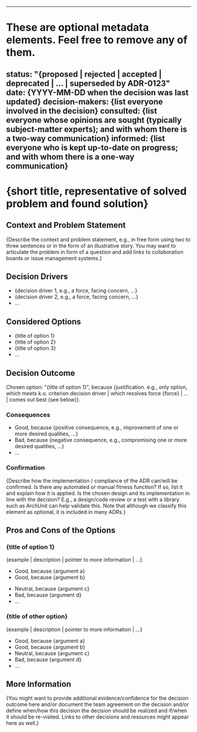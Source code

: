 ______________________________________________________________________

# These are optional metadata elements. Feel free to remove any of them.

## status: "{proposed | rejected | accepted | deprecated | … | superseded by ADR-0123" date: {YYYY-MM-DD when the decision was last updated} decision-makers: {list everyone involved in the decision} consulted: {list everyone whose opinions are sought (typically subject-matter experts); and with whom there is a two-way communication} informed: {list everyone who is kept up-to-date on progress; and with whom there is a one-way communication}

# {short title, representative of solved problem and found solution}

## Context and Problem Statement

{Describe the context and problem statement, e.g., in free form using two to three sentences or in the form of an
illustrative story. You may want to articulate the problem in form of a question and add links to collaboration boards
or issue management systems.}

<!-- This is an optional element. Feel free to remove. -->

## Decision Drivers

- {decision driver 1, e.g., a force, facing concern, …}
- {decision driver 2, e.g., a force, facing concern, …}
- … <!-- numbers of drivers can vary -->

## Considered Options

- {title of option 1}
- {title of option 2}
- {title of option 3}
- … <!-- numbers of options can vary -->

## Decision Outcome

Chosen option: "{title of option 1}", because {justification. e.g., only option, which meets k.o. criterion decision
driver | which resolves force {force} | … | comes out best (see below)}.

<!-- This is an optional element. Feel free to remove. -->

### Consequences

- Good, because {positive consequence, e.g., improvement of one or more desired qualities, …}
- Bad, because {negative consequence, e.g., compromising one or more desired qualities, …}
- … <!-- numbers of consequences can vary -->

<!-- This is an optional element. Feel free to remove. -->

### Confirmation

{Describe how the implementation / compliance of the ADR can/will be confirmed. Is there any automated or manual fitness
function? If so, list it and explain how it is applied. Is the chosen design and its implementation in line with the
decision? E.g., a design/code review or a test with a library such as ArchUnit can help validate this. Note that
although we classify this element as optional, it is included in many ADRs.}

<!-- This is an optional element. Feel free to remove. -->

## Pros and Cons of the Options

### {title of option 1}

<!-- This is an optional element. Feel free to remove. -->

{example | description | pointer to more information | …}

- Good, because {argument a}
- Good, because {argument b}

<!-- use "neutral" if the given argument weights neither for good nor bad -->

- Neutral, because {argument c}
- Bad, because {argument d}
- … <!-- numbers of pros and cons can vary -->

### {title of other option}

{example | description | pointer to more information | …}

- Good, because {argument a}
- Good, because {argument b}
- Neutral, because {argument c}
- Bad, because {argument d}
- …

<!-- This is an optional element. Feel free to remove. -->

## More Information

{You might want to provide additional evidence/confidence for the decision outcome here and/or document the team
agreement on the decision and/or define when/how this decision the decision should be realized and if/when it should be
re-visited. Links to other decisions and resources might appear here as well.}
